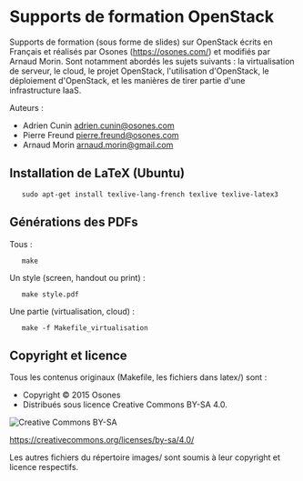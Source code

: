 Supports de formation OpenStack
===============================

Supports de formation (sous forme de slides) sur OpenStack écrits en Français et réalisés par Osones (https://osones.com/) et modifiés par Arnaud Morin.
Sont notamment abordés les sujets suivants : la virtualisation de serveur, le cloud, le projet OpenStack, l'utilisation d'OpenStack, le déploiement d'OpenStack, et les manières de tirer partie d'une infrastructure IaaS.

Auteurs :
* Adrien Cunin <adrien.cunin@osones.com>
* Pierre Freund <pierre.freund@osones.com>
* Arnaud Morin <arnaud.morin@gmail.com>

Installation de LaTeX (Ubuntu)
------------------------------

       sudo apt-get install texlive-lang-french texlive texlive-latex3

Générations des PDFs
--------------------

Tous :

       make

Un style (screen, handout ou print) :

       make style.pdf

Une partie (virtualisation, cloud) :

       make -f Makefile_virtualisation

Copyright et licence
--------------------
Tous les contenus originaux (Makefile, les fichiers dans latex/) sont :
* Copyright © 2015 Osones
* Distribués sous licence Creative Commons BY-SA 4.0.

![Creative Commons BY-SA](http://mirrors.creativecommons.org/presskit/buttons/88x31/png/by-sa.png)

https://creativecommons.org/licenses/by-sa/4.0/

Les autres fichiers du répertoire images/ sont soumis à leur copyright et licence respectifs.
